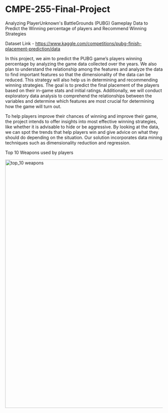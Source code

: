 # CMPE-255-Final-Project

Analyzing PlayerUnknown's BattleGrounds (PUBG) Gameplay Data to Predict
the Winning percentage of players and Recommend Winning Strategies

Dataset Link - https://www.kaggle.com/competitions/pubg-finish-placement-prediction/data

In this project, we aim to predict the PUBG game’s players winning percentage by analyzing the
game data collected over the years. We also plan to understand the relationship among the
features and analyze the data to find important features so that the dimensionality of the data can
be reduced. This strategy will also help us in determining and recommending winning strategies.
The goal is to predict the final placement of the players based on their in-game stats and initial
ratings. Additionally, we will conduct exploratory data analysis to comprehend the relationships
between the variables and determine which features are most crucial for determining how the
game will turn out.

To help players improve their chances of winning and improve their game, the project intends to
offer insights into most effective winning strategies, like whether it is advisable to hide or be
aggressive. By looking at the data, we can spot the trends that help players win and give advice
on what they should do depending on the situation. Our solution incorporates data mining
techniques such as dimensionality reduction and regression.


Top 10 Weapons used by players

<img width="793" alt="top_10 weapons" src="https://user-images.githubusercontent.com/16273021/236932982-b68f9fd3-869c-4075-ba8f-bb9b45ded950.png">
